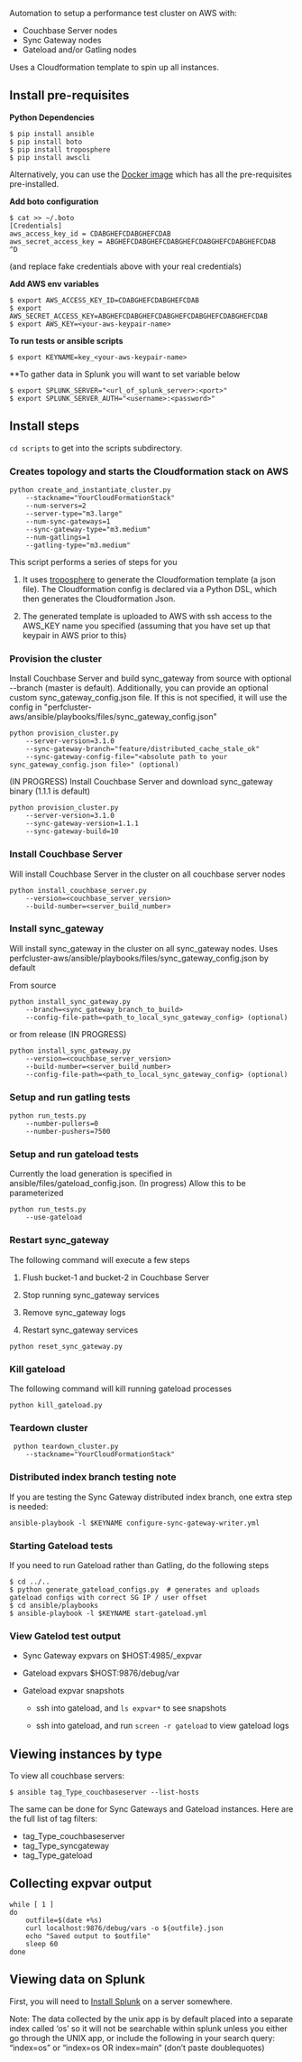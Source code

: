 
Automation to setup a performance test cluster on AWS with:

* Couchbase Server nodes
* Sync Gateway nodes
* Gateload and/or Gatling nodes

Uses a Cloudformation template to spin up all instances.

## Install pre-requisites

**Python Dependencies**

```
$ pip install ansible
$ pip install boto
$ pip install troposphere
$ pip install awscli
```

Alternatively, you can use the [Docker image](https://github.com/couchbaselabs/perfcluster-aws/wiki/Running-under-Docker) which has all the pre-requisites pre-installed.

**Add boto configuration**

```
$ cat >> ~/.boto
[Credentials]
aws_access_key_id = CDABGHEFCDABGHEFCDAB
aws_secret_access_key = ABGHEFCDABGHEFCDABGHEFCDABGHEFCDABGHEFCDAB
^D
```

(and replace fake credentials above with your real credentials)

**Add AWS env variables**

```
$ export AWS_ACCESS_KEY_ID=CDABGHEFCDABGHEFCDAB
$ export AWS_SECRET_ACCESS_KEY=ABGHEFCDABGHEFCDABGHEFCDABGHEFCDABGHEFCDAB
$ export AWS_KEY=<your-aws-keypair-name>
```

**To run tests or ansible scripts**

```
$ export KEYNAME=key_<your-aws-keypair-name>
```

**To gather data in Splunk you will want to set variable below

```
$ export SPLUNK_SERVER="<url_of_splunk_server>:<port>"
$ export SPLUNK_SERVER_AUTH="<username>:<password>"
```

## Install steps 

`cd scripts` to get into the scripts subdirectory.

### Creates topology and starts the Cloudformation stack on AWS

```
python create_and_instantiate_cluster.py 
    --stackname="YourCloudFormationStack"
    --num-servers=2
    --server-type="m3.large"
    --num-sync-gateways=1
    --sync-gateway-type="m3.medium"
    --num-gatlings=1
    --gatling-type="m3.medium"
```

This script performs a series of steps for you

1) It uses [troposphere](https://github.com/cloudtools/troposphere) to generate the Cloudformation template (a json file). The Cloudformation config is declared via a Python DSL, which then generates the Cloudformation Json.

2) The generated template is uploaded to AWS with ssh access to the AWS_KEY name you specified (assuming that you have set up that keypair in AWS prior to this)

### Provision the cluster

Install Couchbase Server and build sync_gateway from source with optional --branch (master is default).
Additionally, you can provide an optional custom sync_gateway_config.json file. If this is not specified, it will use the config in "perfcluster-aws/ansible/playbooks/files/sync_gateway_config.json"

```
python provision_cluster.py 
    --server-version=3.1.0
    --sync-gateway-branch="feature/distributed_cache_stale_ok"
    --sync-gateway-config-file="<absolute path to your sync_gateway_config.json file>" (optional)
```

(IN PROGRESS) Install Couchbase Server and download sync_gateway binary (1.1.1 is default)

```
python provision_cluster.py 
    --server-version=3.1.0
    --sync-gateway-version=1.1.1
    --sync-gateway-build=10
```

### Install Couchbase Server

Will install Couchbase Server in the cluster on all couchbase server nodes

```
python install_couchbase_server.py
    --version=<couchbase_server_version>
    --build-number=<server_build_number>
```

### Install sync_gateway

Will install sync_gateway in the cluster on all sync_gateway nodes. Uses perfcluster-aws/ansible/playbooks/files/sync_gateway_config.json by default

From source

```
python install_sync_gateway.py
    --branch=<sync_gateway_branch_to_build>
    --config-file-path=<path_to_local_sync_gateway_config> (optional)
```

or from release (IN PROGRESS)

```
python install_sync_gateway.py
    --version=<couchbase_server_version>
    --build-number=<server_build_number>
    --config-file-path=<path_to_local_sync_gateway_config> (optional)
```

### Setup and run gatling tests

```
python run_tests.py
    --number-pullers=0
    --number-pushers=7500
```

### Setup and run gateload tests

Currently the load generation is specified in ansible/files/gateload_config.json.
(In progress) Allow this to be parameterized

```
python run_tests.py
    --use-gateload
```

### Restart sync_gateway

The following command will execute a few steps

1) Flush bucket-1 and bucket-2 in Couchbase Server

2) Stop running sync_gateway services

3) Remove sync_gateway logs

4) Restart sync_gateway services

```
python reset_sync_gateway.py
```

### Kill gateload

The following command will kill running gateload processes

```
python kill_gateload.py
```

### Teardown cluster

```
 python teardown_cluster.py 
    --stackname="YourCloudFormationStack"
```

### Distributed index branch testing note

If you are testing the Sync Gateway distributed index branch, one extra step is needed:

```
ansible-playbook -l $KEYNAME configure-sync-gateway-writer.yml
```

### Starting Gateload tests

If you need to run Gateload rather than Gatling, do the following steps

```
$ cd ../..
$ python generate_gateload_configs.py  # generates and uploads gateload configs with correct SG IP / user offset
$ cd ansible/playbooks
$ ansible-playbook -l $KEYNAME start-gateload.yml
```

### View Gatelod test output

* Sync Gateway expvars on $HOST:4985/_expvar

* Gateload expvars $HOST:9876/debug/var

* Gateload expvar snapshots

    * ssh into gateload, and `ls expvar*` to see snapshots

    * ssh into gateload, and run `screen -r gateload` to view gateload logs

## Viewing instances by type

To view all couchbase servers:

```
$ ansible tag_Type_couchbaseserver --list-hosts
```

The same can be done for Sync Gateways and Gateload instances.  Here are the full list of tag filters:

* tag_Type_couchbaseserver
* tag_Type_syncgateway
* tag_Type_gateload

## Collecting expvar output

```
while [ 1 ]
do
    outfile=$(date +%s)
    curl localhost:9876/debug/vars -o ${outfile}.json
    echo "Saved output to $outfile"
    sleep 60
done
```

## Viewing data on Splunk

First, you will need to [Install Splunk](https://github.com/couchbaselabs/perfcluster-aws/wiki/Setting-up-a-Splunk-Server) on a server somewhere.

Note: The data collected by the unix app is by default placed into a separate index called ‘os’ so it will not be searchable within splunk unless you either go through the UNIX app, or include the following in your search query: “index=os” or “index=os OR index=main” (don’t paste doublequotes)
